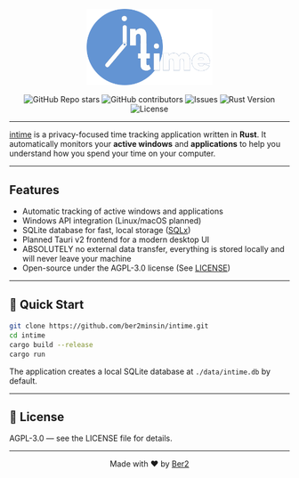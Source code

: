 <p align="center">
  <img src="banner.svg" alt="intime Banner" width="45%">
</p>
<p align="center">
  <img alt="GitHub Repo stars" src="https://img.shields.io/github/stars/ber2minsin/intime">
  <img alt="GitHub contributors" src="https://img.shields.io/github/contributors/ber2minsin/intime">
  <img alt="Issues" src="https://img.shields.io/github/issues/ber2minsin/intime">
  <img alt="Rust Version" src="https://img.shields.io/badge/rust-1.85+-orange">
  <img alt="License" src="https://img.shields.io/github/license/ber2minsin/intime">
</p>

---

[intime](https://github.com/ber2minsin/intime) is a privacy-focused time tracking application written in **Rust**. It automatically monitors your **active windows** and **applications** to help you understand how you spend your time on your computer.

---

## Features

- Automatic tracking of active windows and applications
- Windows API integration (Linux/macOS planned)
- SQLite database for fast, local storage ([SQLx](https://github.com/launchbadge/sqlx))
- Planned Tauri v2 frontend for a modern desktop UI
- ABSOLUTELY no external data transfer, everything is stored locally and will never leave your machine
- Open-source under the AGPL-3.0 license (See [LICENSE](LICENSE))

---

## 🚀 Quick Start

```bash
git clone https://github.com/ber2minsin/intime.git
cd intime
cargo build --release
cargo run
```

The application creates a local SQLite database at `./data/intime.db` by default.

---

## 📝 License

AGPL-3.0 — see the LICENSE file for details.

---

<p align="center">Made with ❤️ by <a href="https://github.com/ber2minsin">Ber2</a></p>
